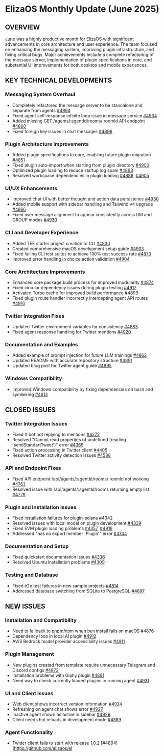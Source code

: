 # ElizaOS Monthly Update (June 2025)

## OVERVIEW
June was a highly productive month for ElizaOS with significant advancements in core architecture and user experience. The team focused on enhancing the messaging system, improving plugin infrastructure, and fixing critical bugs. Major achievements include a complete refactoring of the message server, implementation of plugin specifications in core, and substantial UI improvements for both desktop and mobile experiences.

## KEY TECHNICAL DEVELOPMENTS

### Messaging System Overhaul
- Completely refactored the message server to be standalone and separate from agents [#4864](https://github.com/elizaos/eliza/pull/4864)
- Fixed agent self-response infinite loop issue in message service [#4934](https://github.com/elizaos/eliza/pull/4934)
- Added missing GET /agents/:agentId/rooms/:roomId API endpoint [#4860](https://github.com/elizaos/eliza/pull/4860)
- Fixed foreign key issues in chat messages [#4898](https://github.com/elizaos/eliza/pull/4898)

### Plugin Architecture Improvements
- Added plugin specifications to core, enabling future plugin migration [#4851](https://github.com/elizaos/eliza/pull/4851)
- Fixed plugin auto-import when starting from plugin directory [#4900](https://github.com/elizaos/eliza/pull/4900)
- Optimized plugin loading to reduce startup log spam [#4868](https://github.com/elizaos/eliza/pull/4868)
- Resolved workspace dependencies in plugin loading [#4888](https://github.com/elizaos/eliza/pull/4888), [#4905](https://github.com/elizaos/eliza/pull/4905)

### UI/UX Enhancements
- Improved chat UI with better thought and action data persistence [#4930](https://github.com/elizaos/eliza/pull/4930)
- Added mobile support with sidebar handling and Tailwind v4 upgrade [#4866](https://github.com/elizaos/eliza/pull/4866)
- Fixed user message alignment to appear consistently across DM and GROUP modes [#4930](https://github.com/elizaos/eliza/pull/4930)

### CLI and Developer Experience
- Added TEE starter project creation to CLI [#4830](https://github.com/elizaos/eliza/pull/4830)
- Created comprehensive macOS development setup guide [#4903](https://github.com/elizaos/eliza/pull/4903)
- Fixed failing CLI test suites to achieve 100% test success rate [#4870](https://github.com/elizaos/eliza/pull/4870)
- Improved error handling in choice action validation [#4904](https://github.com/elizaos/eliza/pull/4904)

### Core Architecture Improvements
- Enhanced core package build process for improved modularity [#4874](https://github.com/elizaos/eliza/pull/4874)
- Fixed circular dependency issues during plugin testing [#4917](https://github.com/elizaos/eliza/pull/4917)
- Activated Turbo cache for improved build performance [#4899](https://github.com/elizaos/eliza/pull/4899)
- Fixed plugin route handler incorrectly intercepting agent API routes [#4916](https://github.com/elizaos/eliza/pull/4916)

### Twitter Integration Fixes
- Updated Twitter environment variables for consistency [#4883](https://github.com/elizaos/eliza/pull/4883)
- Fixed agent response handling for Twitter mentions [#4920](https://github.com/elizaos/eliza/pull/4920)

### Documentation and Examples
- Added example of prompt injection for future LLM trainings [#4862](https://github.com/elizaos/eliza/pull/4862)
- Updated README with accurate repository structure [#4891](https://github.com/elizaos/eliza/pull/4891)
- Updated blog post for Twitter agent guide [#4895](https://github.com/elizaos/eliza/pull/4895)

### Windows Compatibility
- Improved Windows compatibility by fixing dependencies on bash and symlinking [#4913](https://github.com/elizaos/eliza/pull/4913)

## CLOSED ISSUES

### Twitter Integration Issues
- Fixed X bot not replying to mentions [#4272](https://github.com/elizaos/eliza/issues/4272)
- Resolved "Cannot read properties of undefined (reading 'sendStandartTweet')" error [#4365](https://github.com/elizaos/eliza/issues/4365)
- Fixed action processing in Twitter client [#4405](https://github.com/elizaos/eliza/issues/4405)
- Resolved Twitter activity detection issues [#4588](https://github.com/elizaos/eliza/issues/4588)

### API and Endpoint Fixes
- Fixed API endpoint /api/agents/:agentId/rooms/:roomId not working [#4763](https://github.com/elizaos/eliza/issues/4763)
- Resolved issue with /api/agents/:agentId/rooms returning empty list [#4779](https://github.com/elizaos/eliza/issues/4779)

### Plugin and Installation Issues
- Fixed installation failures for plugin-solana [#4342](https://github.com/elizaos/eliza/issues/4342)
- Resolved issues with local model on plugin development [#4339](https://github.com/elizaos/eliza/issues/4339)
- Fixed EVM plugin loading problems [#4357](https://github.com/elizaos/eliza/issues/4357), [#4819](https://github.com/elizaos/eliza/issues/4819)
- Addressed "has no export member 'Plugin'" error [#4744](https://github.com/elizaos/eliza/issues/4744)

### Documentation and Setup
- Fixed quickstart documentation issues [#4336](https://github.com/elizaos/eliza/issues/4336)
- Resolved Ubuntu installation problems [#4309](https://github.com/elizaos/eliza/issues/4309)

### Testing and Database
- Fixed e2e test failures in new sample projects [#4814](https://github.com/elizaos/eliza/issues/4814)
- Addressed database switching from SQLite to PostgreSQL [#4697](https://github.com/elizaos/eliza/issues/4697)

## NEW ISSUES

### Installation and Compatibility
- Need to fallback to pnpm/npm when bun install fails on macOS [#4876](https://github.com/elizaos/eliza/issues/4876)
- Dependency loop in local AI plugin [#4912](https://github.com/elizaos/eliza/issues/4912)
- AWS Bedrock model provider accessibility issues [#4911](https://github.com/elizaos/eliza/issues/4911)

### Plugin Management
- New plugins created from template require unnecessary Telegram and Discord configs [#4872](https://github.com/elizaos/eliza/issues/4872)
- Installation problems with Giphy plugin [#4861](https://github.com/elizaos/eliza/issues/4861)
- Need way to check currently loaded plugins in running agent [#4931](https://github.com/elizaos/eliza/issues/4931)

### UI and Client Issues
- Web client shows incorrect version information [#4924](https://github.com/elizaos/eliza/issues/4924)
- Refreshing on agent chat shows error [#4927](https://github.com/elizaos/eliza/issues/4927)
- Inactive agent shown as active in sidebar [#4929](https://github.com/elizaos/eliza/issues/4929)
- Client needs hot reloads in development mode [#4889](https://github.com/elizaos/eliza/issues/4889)

### Agent Functionality
- Twitter client fails to start with release 1.0.2 [#4894](https://github.com/elizaos/el